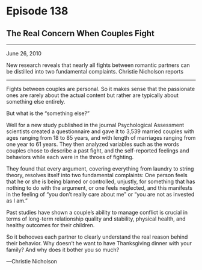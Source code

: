 # Episode 138

## The Real Concern When Couples Fight

---

June 26, 2010

New research reveals that nearly all fights between romantic partners can be distilled into two fundamental complaints. Christie Nicholson reports

---

Fights between couples are personal. So it makes sense that the passionate ones are rarely about the actual content but rather are typically about something else entirely.

But what is the “something else?”

Well for a new study published in the journal Psychological Assessment scientists created a questionnaire and gave it to 3,539 married couples with ages ranging from 18 to 85 years, and with length of marriages ranging from one year to 61 years. They then analyzed variables such as the words couples chose to describe a past fight, and the self-reported feelings and behaviors while each were in the throes of fighting.

They found that every argument, covering everything from laundry to string theory, resolves itself into two fundamental complaints: One person feels that he or she is being blamed or controlled, unjustly, for something that has nothing to do with the argument, or one feels neglected, and this manifests in the feeling of “you don’t really care about me” or “you are not as invested as I am.”

Past studies have shown a couple’s ability to manage conflict is crucial in terms of long-term relationship quality and stability, physical health, and healthy outcomes for their children.

So it behooves each partner to clearly understand the real reason behind their behavior. Why doesn’t he want to have Thanksgiving dinner with your family? And why does it bother you so much?

—Christie Nicholson

